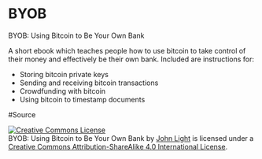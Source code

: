 # BYOB
BYOB: Using Bitcoin to Be Your Own Bank  

A short ebook which teaches people how to use bitcoin to take control of their money and effectively be their own bank. Included are instructions for:
- Storing bitcoin private keys
- Sending and receiving bitcoin transactions
- Crowdfunding with bitcoin
- Using bitcoin to timestamp documents

#Source 

<a rel="license" href="http://creativecommons.org/licenses/by-sa/4.0/"><img alt="Creative Commons License" style="border-width:0" src="https://i.creativecommons.org/l/by-sa/4.0/88x31.png" /></a><br /><span xmlns:dct="http://purl.org/dc/terms/" href="http://purl.org/dc/dcmitype/Text" property="dct:title" rel="dct:type">BYOB: Using Bitcoin to Be Your Own Bank</span> by <a xmlns:cc="http://creativecommons.org/ns#" href="https://beyourownbankbook.wordpress.com/" property="cc:attributionName" rel="cc:attributionURL">John Light</a> is licensed under a <a rel="license" href="http://creativecommons.org/licenses/by-sa/4.0/">Creative Commons Attribution-ShareAlike 4.0 International License</a>.
